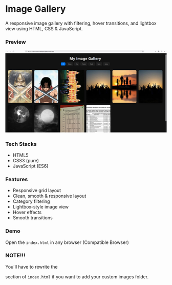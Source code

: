 # Image Gallery 
 A responsive image gallery with filtering, hover transitions, and lightbox view using HTML, CSS & JavaScript.

### Preview
![Gallery Preview](images/preview.png) 

### Tech Stacks
- HTML5
- CSS3 (pure)
- JavaScript (ES6)

### Features
- Responsive grid layout
- Clean, smooth & responsive layout
- Category filtering
- Lightbox-style image view
- Hover effects
- Smooth transitions

### Demo
 Open the `index.html` in any browser (Compatible Browser)

### NOTE!!!
 You'll have to rewrite the <main> section of `index.html` if you want to add your custom images folder.
